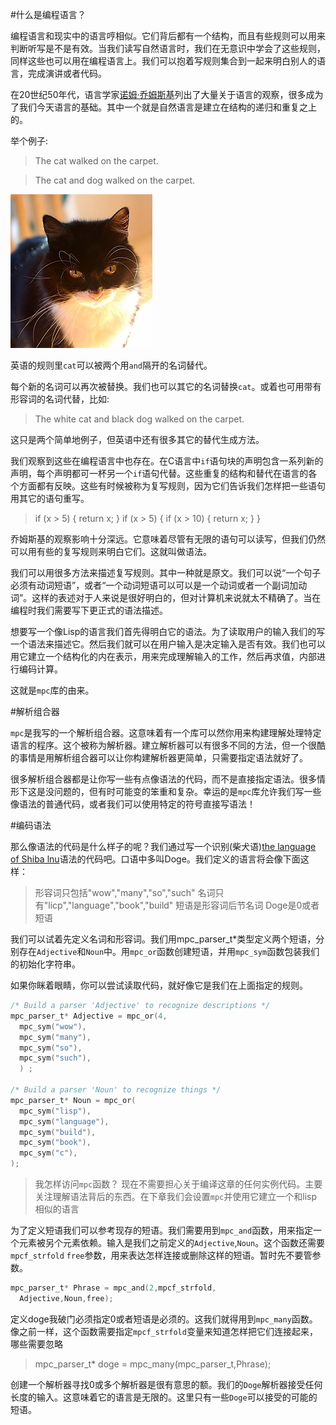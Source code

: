 #什么是编程语言？

  编程语言和现实中的语言哼相似。它们背后都有一个结构，而且有些规则可以用来判断听写是不是有效。当我们读写自然语言时，我们在无意识中学会了这些规则，同样这些也可以用在编程语言上。我们可以抱着写规则集合到一起来明白别人的语言，完成演讲或者代码。

  在20世纪50年代，语言学家[诺姆·乔姆斯基](http://en.wikipedia.org/wiki/Chomsky_hierarchy)列出了大量关于语言的观察，很多成为了我们今天语言的基础。其中一个就是自然语言是建立在结构的递归和重复之上的。

  举个例子:

  > The cat walked on the carpet.
  
  > The cat and dog walked on the carpet.
  
  ![cat cannot speak or program](./cat.png)

  英语的规则里`cat`可以被两个用`and`隔开的名词替代。

  每个新的名词可以再次被替换。我们也可以其它的名词替换`cat`。或着也可用带有形容词的名词代替，比如:

  >The white cat and black dog walked on the carpet.

  这只是两个简单地例子，但英语中还有很多其它的替代生成方法。

  我们观察到这些在编程语言中也存在。在C语言中`if`语句块的声明包含一系列新的声明，每个声明都可一杯另一个`if`语句代替。这些重复的结构和替代在语言的各个方面都有反映。这些有时候被称为复写规则，因为它们告诉我们怎样把一些语句用其它的语句重写。

  > if (x > 5) { return x; }
  > if (x > 5) { if (x > 10) { return x; } }
  
  乔姆斯基的观察影响十分深远。它意味着尽管有无限的语句可以读写，但我们仍然可以用有些的复写规则来明白它们。这就叫做语法。

  我们可以用很多方法来描述复写规则。其中一种就是原文。我们可以说“一个句子必须有动词短语”，或者“一个动词短语可以可以是一个动词或者一个副词加动词”。这样的表述对于人来说是很好明白的，但对计算机来说就太不精确了。当在编程时我们需要写下更正式的语法描述。

  想要写一个像Lisp的语言我们首先得明白它的语法。为了读取用户的输入我们的写一个语法来描述它。然后我们就可以在用户输入是决定输入是否有效。我们也可以用它建立一个结构化的内在表示，用来完成理解输入的工作，然后再求值，内部进行编码计算。

  这就是`mpc`库的由来。

#解析组合器

  `mpc`是我写的一个解析组合器。这意味着有一个库可以然你用来构建理解处理特定语言的程序。这个被称为解析器。建立解析器可以有很多不同的方法，但一个很酷的事情是用解析组合器可以让你构建解析器更简单，只需要指定语法就好了。

  很多解析组合器都是让你写一些有点像语法的代码，而不是直接指定语法。很多情形下这是没问题的，但有时可能变的笨重和复杂。幸运的是`mpc`库允许我们写一些像语法的普通代码，或者我们可以使用特定的符号直接写语法！

#编码语法

  那么像语法的代码是什么样子的呢？我们通过写一个识别(柴犬语)[the language of Shiba lnu](http://knowyourmeme.com/memes/doge)语法的代码吧。口语中多叫Doge。我们定义的语言将会像下面这样：

  >形容词只包括"wow","many","so","such"
  >名词只有"licp","language","book","build"
  >短语是形容词后节名词
  >Doge是0或者短语

  我们可以试着先定义名词和形容词。我们用mpc_parser_t*类型定义两个短语，分别存在`Adjective`和`Noun`中。用`mpc_or`函数创建短语，并用`mpc_sym`函数包装我们的初始化字符串。

  如果你眯着眼睛，你可以尝试读取代码，就好像它是我们在上面指定的规则。

  ```c
  /* Build a parser 'Adjective' to recognize descriptions */
  mpc_parser_t* Adjective = mpc_or(4,
    mpc_sym("wow"),
    mpc_sym("many"),
    mpc_sym("so"),
    mpc_sym("such"),
    ) ;

  /* Build a parser 'Noun' to recognize things */
  mpc_parser_t* Noun = mpc_or(
    mpc_sym("lisp"),
    mpc_sym("language"),
    mpc_sym("build"),
    mpc_sym("book"),
    mpc_sym("c"),
  );
  ```
>我怎样访问`mpc`函数？
>现在不需要担心关于编译这章的任何实例代码。主要关注理解语法背后的东西。在下章我们会设置`mpc`并使用它建立一个和lisp相似的语言

  为了定义短语我们可以参考现存的短语。我们需要用到`mpc_and`函数，用来指定一个元素被另个元素依赖。输入是我们之前定义的`Adjective`,`Noun`。这个函数还需要`mpcf_strfold` `free`参数，用来表达怎样连接或删除这样的短语。暂时先不要管参数。

  ```c
  mpc_parser_t* Phrase = mpc_and(2,mpcf_strfold,
    Adjective,Noun,free);
  ```

  定义doge我破门必须指定0或者短语是必须的。这我们就得用到`mpc_many`函数。像之前一样，这个函数需要指定`mpcf_strfold`变量来知道怎样把它们连接起来，哪些需要忽略

  >mpc_parser_t* doge = mpc_many(mpc_parser_t,Phrase);

创建一个解析器寻找0或多个解析器是很有意思的额。我们的`Doge`解析器接受任何长度的输入。这意味着它的语言是无限的。这里只有一些`Doge`可以接受的可能的短语。
